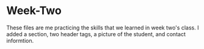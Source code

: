 # Week-Two
These files are me practicing the skills that we learned in week two's class.  I added a section, two header tags, a picture of the student, and contact informtion.
